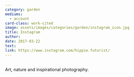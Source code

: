 ```yaml
---
category: garden
mediums:
  - account
card-class: work-cited
image: assets/images/categories/garden/instagram_icon.jpg
title: Instagram
author:
date: 2017-03-22
text:
link: https://www.instagram.com/hippie.futurist/
---
```

<br>
Art, nature and inspirational photography.
